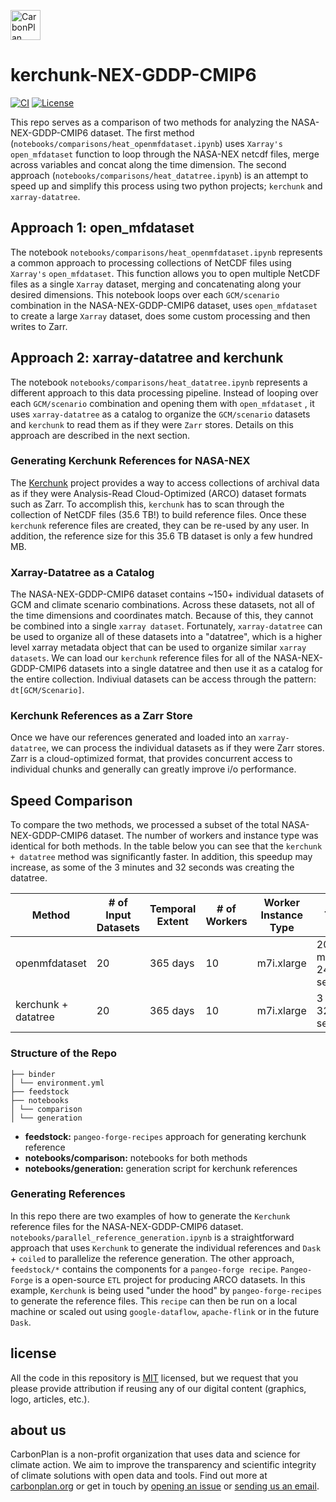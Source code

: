 <p align="left" >
<picture>
  <source media="(prefers-color-scheme: dark)" srcset="https://carbonplan-assets.s3.amazonaws.com/monogram/light-small.png">
  <img alt="CarbonPlan monogram." height="48" src="https://carbonplan-assets.s3.amazonaws.com/monogram/dark-small.png">
</picture>
</p>

# kerchunk-NEX-GDDP-CMIP6

[![CI](https://github.com/carbonplan/python-project-template/actions/workflows/main.yaml/badge.svg)](https://github.com/carbonplan/python-project-template/actions/workflows/main.yaml)
[![License](https://img.shields.io/github/license/carbonplan/python-project-template?style=flat)](https://github.com/carbonplan/python-project-template/blob/main/LICENSE)

This repo serves as a comparison of two methods for analyzing the NASA-NEX-GDDP-CMIP6 dataset. The first method (`notebooks/comparisons/heat_openmfdataset.ipynb`) uses `Xarray's` `open_mfdataset` function to loop through the NASA-NEX netcdf files, merge across variables and concat along the time dimension. The second approach (`notebooks/comparisons/heat_datatree.ipynb`) is an attempt to speed up and simplify this process using two python projects; `kerchunk` and `xarray-datatree`.

## Approach 1: open_mfdataset

The notebook `notebooks/comparisons/heat_openmfdataset.ipynb` represents a common approach to processing collections of NetCDF files using `Xarray's` `open_mfdataset`. This function allows you to open multiple NetCDF files as a single `Xarray` dataset, merging and concatenating along your desired dimensions. This notebook loops over each `GCM/scenario` combination in the NASA-NEX-GDDP-CMIP6 dataset, uses `open_mfdataset` to create a large `Xarray` dataset, does some custom processing and then writes to Zarr.

## Approach 2: xarray-datatree and kerchunk

The notebook `notebooks/comparisons/heat_datatree.ipynb` represents a different approach to this data processing pipeline. Instead of looping over each `GCM/scenario` combination and opening them with `open_mfdataset` , it uses `xarray-datatree` as a catalog to organize the `GCM/scenario` datasets and `kerchunk` to read them as if they were `Zarr` stores. Details on this approach are described in the next section.

### Generating Kerchunk References for NASA-NEX

The [Kerchunk](https://github.com/fsspec/kerchunk) project provides a way to access collections of archival data as if they were Analysis-Read Cloud-Optimized (ARCO) dataset formats such as Zarr. To accomplish this, `kerchunk` has to scan through the collection of NetCDF files (35.6 TB!) to build reference files. Once these `kerchunk` reference files are created, they can be re-used by any user. In addition, the reference size for this 35.6 TB dataset is only a few hundred MB.

### Xarray-Datatree as a Catalog

The NASA-NEX-GDDP-CMIP6 dataset contains ~150+ individual datasets of GCM and climate scenario combinations. Across these datasets, not all of the time dimensions and coordinates match. Because of this, they cannot be combined into a single `xarray dataset`. Fortunately, `xarray-datatree` can be used to organize all of these datasets into a "datatree", which is a higher level xarray metadata object that can be used to organize similar `xarray datasets`. We can load our `kerchunk` reference files for all of the NASA-NEX-GDDP-CMIP6 datasets into a single datatree and then use it as a catalog for the entire collection. Indiviual datasets can be access through the pattern: `dt[GCM/Scenario]`.

### Kerchunk References as a Zarr Store

Once we have our references generated and loaded into an `xarray-datatree`, we can process the individual datasets as if they were Zarr stores. Zarr is a cloud-optimized format, that provides concurrent access to individual chunks and generally can greatly improve i/o performance.

## Speed Comparison

To compare the two methods, we processed a subset of the total NASA-NEX-GDDP-CMIP6 dataset. The number of workers and instance type was identical for both methods. In the table below you can see that the `kerchunk + datatree` method was significantly faster. In addition, this speedup may increase, as some of the 3 minutes and 32 seconds was creating the datatree.

| Method              | # of Input Datasets | Temporal Extent | # of Workers | Worker Instance Type | Time                  |
| ------------------- | ------------------- | --------------- | ------------ | -------------------- | --------------------- |
| openmfdataset       | 20                  | 365 days        | 10           | m7i.xlarge           | 20 minutes 24 seconds |
| kerchunk + datatree | 20                  | 365 days        | 10           | m7i.xlarge           | 3 min 32 seconds      |

### Structure of the Repo

```
├── binder
│ └── environment.yml
├── feedstock
├── notebooks
│ └── comparison
│ └── generation
```

- **feedstock:** `pangeo-forge-recipes` approach for generating kerchunk reference
- **notebooks/comparison:** notebooks for both methods
- **notebooks/generation:** generation script for kerchunk references

### Generating References

In this repo there are two examples of how to generate the `Kerchunk` reference files for the NASA-NEX-GDDP-CMIP6 dataset. `notebooks/parallel_reference_generation.ipynb` is a straightforward approach that uses `Kerchunk` to generate the individual references and `Dask` + `coiled` to parallelize the reference generation. The other approach, `feedstock/*` contains the components for a `pangeo-forge recipe`. `Pangeo-Forge` is a open-source `ETL` project for producing ARCO datasets. In this example, `Kerchunk` is being used "under the hood" by `pangeo-forge-recipes` to generate the reference files. This `recipe` can then be run on a local machine or scaled out using `google-dataflow`, `apache-flink` or in the future `Dask`.

## license

All the code in this repository is [MIT](https://choosealicense.com/licenses/mit/) licensed, but we request that you please provide attribution if reusing any of our digital content (graphics, logo, articles, etc.).

## about us

CarbonPlan is a non-profit organization that uses data and science for climate action. We aim to improve the transparency and scientific integrity of climate solutions with open data and tools. Find out more at [carbonplan.org](https://carbonplan.org/) or get in touch by [opening an issue](https://github.com/carbonplan/python-project-template/issues/new) or [sending us an email](mailto:hello@carbonplan.org).
